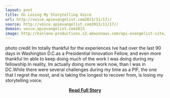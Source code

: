 ```yaml
---
layout: post
title: On Losing My Storytelling Voice
url: http://voice.apievangelist.com2013/11/17//
source: http://voice.apievangelist.com2013/11/17//
domain: voice.apievangelist.com2013
image: http://kinlane-productions.s3.amazonaws.com/api-evangelist-site/blog/bw-voice.jpg
---
```


<p>photo credit Im totally thankful for the experiences Ive had over the last 90 days in Washington D.C.as a Presidential Innovation Fellow, and even more thankful Im able to keep doing much of the work I was doing during my fellowship.In reality, Im actually doing more work now, than I was in DC.While there were several challenges during my time as a PIF, the one that I regret the most, and is taking the longest to recover from, is losing my storytelling voice.</p>
<center><p><a href="http://voice.apievangelist.com2013/11/17//" style='padding:25px; font-sze:18px; font-weight: bold;'>Read Full Story</a></p></center>
